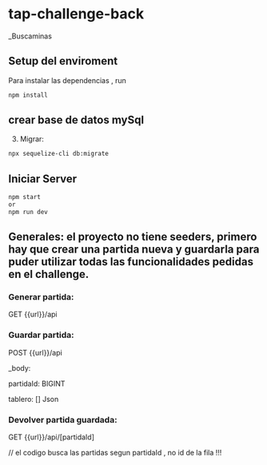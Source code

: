 # tap-challenge-back
_Buscaminas

## Setup del enviroment

Para instalar las dependencias , run
``` bash
npm install
```

## crear base de datos mySql

3) Migrar:
``` bash
npx sequelize-cli db:migrate
```

## Iniciar Server

``` bash
npm start
or 
npm run dev  
```

## Generales: el proyecto no tiene seeders, primero hay que crear una partida nueva y guardarla para puder utilizar todas las funcionalidades pedidas en el challenge.

### Generar partida: 
GET   {{url}}/api

### Guardar partida: 
POST   {{url}}/api

_body:

partidaId: BIGINT

tablero:  [] Json

### Devolver partida guardada:

GET   {{url}}/api/[partidaId]

// el codigo busca las partidas segun partidaId , no id de la fila !!!




